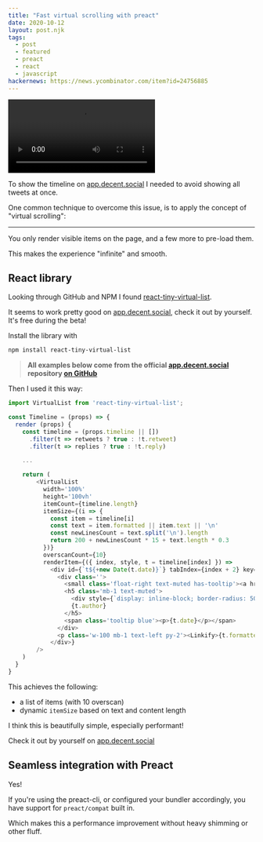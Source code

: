 ```yaml
---
title: "Fast virtual scrolling with preact"
date: 2020-10-12
layout: post.njk
tags:
  - post
  - featured
  - preact
  - react
  - javascript
hackernews: https://news.ycombinator.com/item?id=24756885
---
```


<video class="img-fluid" loop autoplay src="/video/app.decent.social-performance.mov"></video>

To show the timeline on [app.decent.social](https://app.decent.social) I needed to avoid showing all tweets at once.

One common technique to overcome this issue, is to apply the concept of "virtual scrolling":

---

You only render visible items on the page, and a few more to pre-load them.

This makes the experience "infinite" and smooth.

## React library

Looking through GitHub and NPM I found [react-tiny-virtual-list](https://github.com/clauderic/react-tiny-virtual-list).

It seems to work pretty good on [app.decent.social](https://app.decent.social), check it out by yourself. It's free during the beta!

Install the library with

```sh
npm install react-tiny-virtual-list
```

> **All examples below come from the official [app.decent.social](https://app.decent.social) repository [on GitHub](https://github.com/decentsocial/app)**


Then I used it this way:

```javascript
import VirtualList from 'react-tiny-virtual-list';

const Timeline = (props) => {
  render (props) {
    const timeline = (props.timeline || [])
      .filter(t => retweets ? true : !t.retweet)
      .filter(t => replies ? true : !t.reply)

    ...

    return (
        <VirtualList
          width='100%'
          height='100vh'
          itemCount={timeline.length}
          itemSize={(i => {
            const item = timeline[i]
            const text = item.formatted || item.text || '\n'
            const newLinesCount = text.split('\n').length
            return 200 + newLinesCount * 15 + text.length * 0.3
          })}
          overscanCount={10}
          renderItem={({ index, style, t = timeline[index] }) =>
            <div id={`t${+new Date(t.date)}`} tabIndex={index + 2} key={index} style={style} class={timelineStyles.tweet + ' p-0 border-0 py-5'}>
              <div class=''>
                <small class='float-right text-muted has-tooltip'><a href={t.link} tabIndex={-1} target='_blank' rel='noopener noreferrer'>{new Date(t.date).toISOString().substring(11, 16)}</a></small>
                <h5 class='mb-1 text-muted'>
                  <div style={`display: inline-block; border-radius: 50%; margin-right: 2em; height: 2em; width: 2em; vertical-align: middle; background-size: contain; background-image: url(${t.authorAvatar})`} />
                  {t.author}
                </h5>
                <span class='tooltip blue'><p>{t.date}</p></span>
              </div>
              <p class='w-100 mb-1 text-left py-2'><Linkify>{t.formatted || t.text}</Linkify></p>
            </div>}
        />
    )
  }
}
```

This achieves the following:

- a list of items (with 10 overscan)
- dynamic `itemSize` based on text and content length

I think this is beautifully simple, especially performant!

Check it out by yourself on [app.decent.social](https://app.decent.social)

## Seamless integration with Preact

Yes!

If you're using the preact-cli, or configured your bundler accordingly, you have support for `preact/compat` built in.

Which makes this a performance improvement without heavy shimming or other fluff.
